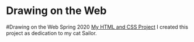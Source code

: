 # Drawing on the Web
 #Drawing on the Web Spring 2020
 [My HTML and CSS Project](http://i6.cims.nyu.edu/~bch305/drawing/) I created this project as dedication to my cat Sailor.
